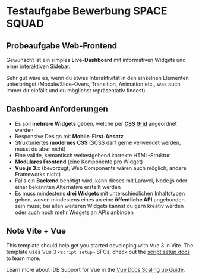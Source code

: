 # Testaufgabe Bewerbung SPACE SQUAD

## Probeaufgabe Web-Frontend

Gewünscht ist ein simples **Live-Dashboard** mit informativen Widgets und einer interaktiven Sidebar.

Sehr gut wäre es, wenn du etwas Interaktivität in den einzelnen Elementen unterbringst (Modale/Slide-Overs, Transition, Animation etc., was auch immer dir einfällt und du möglichst repräsentativ findest).

## Dashboard Anforderungen

- Es soll **mehrere Widgets** geben, welche per [**CSS Grid**](https://css-tricks.com/snippets/css/complete-guide-grid/) angeordnet werden
- Responsive Design mit **Mobile-First-Ansatz**
- Strukturiertes **modernes CSS** (SCSS darf gerne verwendet werden, musst du aber nicht)
- Eine valide, semantisch weitestgehend korrekte HTML-Struktur
- **Modulares Frontend** (eine Komponente pro Widget)
- **Vue.js 3**.x (bevorzugt; Web Components wären auch möglich, andere Frameworks nicht)
- Falls ein **Backend** benötigt wird, kann dieses mit Laravel, Node.js oder einer bekannten Alternative erstellt werden
- Es muss mindestens **drei Widgets** mit unterschiedlichen Inhaltstypen geben, wovon mindestens eines an eine **öffentliche API** angebunden sein muss; bei allen weiteren Widgets kannst du gern kreativ werden oder auch noch mehr Widgets an APIs anbinden

## Note Vite + Vue

This template should help get you started developing with Vue 3 in Vite. The template uses Vue 3 `<script setup>` SFCs, check out the [script setup docs](https://v3.vuejs.org/api/sfc-script-setup.html#sfc-script-setup) to learn more.

Learn more about IDE Support for Vue in the [Vue Docs Scaling up Guide](https://vuejs.org/guide/scaling-up/tooling.html#ide-support).

